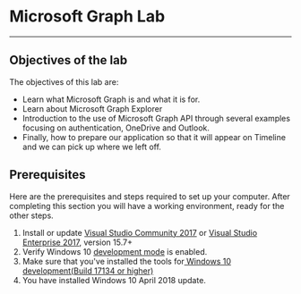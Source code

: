 # Microsoft Graph Lab

----------

## Objectives of the lab

The objectives of this lab are:

- Learn what Microsoft Graph is and what it is for.
- Learn about Microsoft Graph Explorer
- Introduction to the use of Microsoft Graph API through several examples focusing on authentication, OneDrive and Outlook.
- Finally, how to prepare our application so that it will appear on Timeline and we can pick up where we left off.

## Prerequisites

Here are the prerequisites and steps required to set up your computer. After completing this section you will have a working environment, ready for the other steps.

1. Install or update [Visual Studio Community 2017](https://www.visualstudio.com/vs/) or [Visual Studio Enterprise 2017](https://www.visualstudio.com/vs/), version 15.7+
2. Verify Windows 10 [development mode](https://docs.microsoft.com/windows/uwp/get-started/enable-your-device-for-development#accessing-settings-for-developers) is enabled.
3. Make sure that you've installed the tools for[ Windows 10 development(Build 17134 or higher)](https://developer.microsoft.com/windows/downloads)
4. You have installed Windows 10 April 2018 update.
